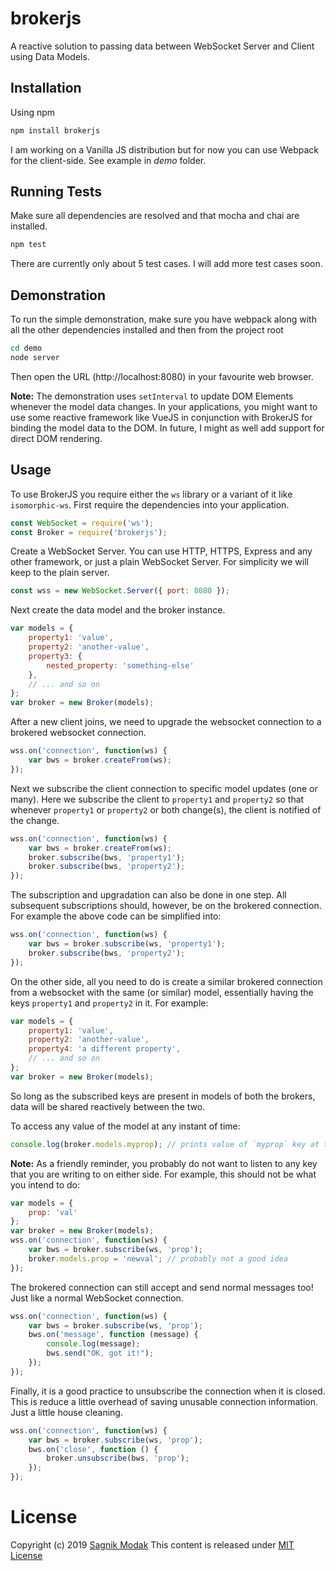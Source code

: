 # brokerjs
A reactive solution to passing data between WebSocket Server and Client using Data Models.
## Installation
Using npm
```cmd
npm install brokerjs
```
I am working on a Vanilla JS distribution but for now you can use Webpack for the client-side. See example in *demo* folder.

## Running Tests
Make sure all dependencies are resolved and that mocha and chai are installed.
```cmd
npm test
```
There are currently only about 5 test cases. I will add more test cases soon.

## Demonstration

To run the simple demonstration, make sure you have webpack along with all the other dependencies installed and then from the project root
```cmd
cd demo
node server
```
Then open the URL (http://localhost:8080) in your favourite web browser.

**Note:** The demonstration uses `setInterval` to update DOM Elements whenever the model data changes. In your applications, you might want to use some reactive framework like VueJS in conjunction with BrokerJS for binding the model data to the DOM. In future, I might as well add support for direct DOM rendering.

## Usage

To use BrokerJS you require either the `ws` library or a variant of it like `isomorphic-ws`. First require the dependencies into your application.
```js
const WebSocket = require('ws');
const Broker = require('brokerjs');
```

Create a WebSocket Server. You can use HTTP, HTTPS, Express and any other framework, or just a plain WebSocket Server. For simplicity we will keep to the plain server.

```js
const wss = new WebSocket.Server({ port: 8080 });
```

Next create the data model and the broker instance.
```js
var models = {
    property1: 'value',
    property2: 'another-value',
    property3: {
        nested_property: 'something-else'
    },
    // ... and so on
};
var broker = new Broker(models);
```

After a new client joins, we need to upgrade the websocket connection to a brokered websocket connection.
```js
wss.on('connection', function(ws) {
    var bws = broker.createFrom(ws);
});
```

Next we subscribe the client connection to specific model updates (one or many). Here we subscribe the client to `property1` and `property2` so that whenever `property1` or `property2` or both change(s), the client is notified of the change.

```js
wss.on('connection', function(ws) {
    var bws = broker.createFrom(ws);
    broker.subscribe(bws, 'property1');
    broker.subscribe(bws, 'property2');
});
```

The subscription and upgradation can also be done in one step. All subsequent subscriptions should, however, be on the brokered connection. For example the above code can be simplified into:

```js
wss.on('connection', function(ws) {
    var bws = broker.subscribe(ws, 'property1');
    broker.subscribe(bws, 'property2');
});
```

On the other side, all you need to do is create a similar brokered connection from a websocket with the same (or similar) model, essentially having the keys `property1` and `property2` in it. For example:

```js
var models = {
    property1: 'value',
    property2: 'another-value',
    property4: 'a different property',
    // ... and so on
};
var broker = new Broker(models);
```

So long as the subscribed keys are present in models of both the brokers, data will be shared reactively between the two.

To access any value of the model at any instant of time:

```js
console.log(broker.models.myprop); // prints value of `myprop` key at that instant
```

**Note:** As a friendly reminder, you probably do not want to listen to any key that you are writing to on either side. For example, this should not be what you intend to do:

```js
var models = {
    prop: 'val'
};
var broker = new Broker(models);
wss.on('connection', function(ws) {
    var bws = broker.subscribe(ws, 'prop');
    broker.models.prop = 'newval'; // probably not a good idea
});
```

The brokered connection can still accept and send normal messages too! Just like a normal WebSocket connection.
```js
wss.on('connection', function(ws) {
    var bws = broker.subscribe(ws, 'prop');
    bws.on('message', function (message) {
        console.log(message);
        bws.send("OK, got it!");
    });
});
```

Finally, it is a good practice to unsubscribe the connection when it is closed. This is reduce a little overhead of saving unusable connection information. Just a little house cleaning.

```js
wss.on('connection', function(ws) {
    var bws = broker.subscribe(ws, 'prop');
    bws.on('close', function () {
        broker.unsubscribe(bws, 'prop');
    });
});
```

# License

Copyright (c) 2019 [Sagnik Modak](https://github.com/mind-matrix)
This content is released under [MIT License](https://opensource.org/licenses/MIT)